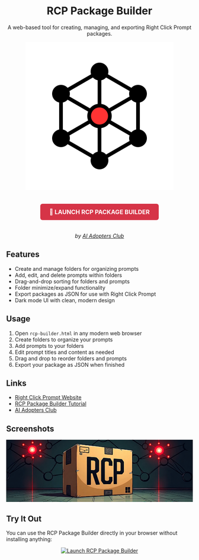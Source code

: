 <div align="center">

# RCP Package Builder

A web-based tool for creating, managing, and exporting Right Click Prompt packages.

[![RCP Logo](network-diagram%20(2).svg)](https://kbanc85.github.io/rcp-package-builder/)

<a href="https://kbanc85.github.io/rcp-package-builder/" style="display: inline-block; background-color: #D63447; color: white; padding: 12px 24px; text-decoration: none; border-radius: 6px; font-weight: bold; font-size: 16px; margin: 20px 0;">
  🚀 LAUNCH RCP PACKAGE BUILDER
</a>

*by [AI Adopters Club](https://aiadopters.substack.com)*

</div>

## Features

- Create and manage folders for organizing prompts
- Add, edit, and delete prompts within folders
- Drag-and-drop sorting for folders and prompts
- Folder minimize/expand functionality
- Export packages as JSON for use with Right Click Prompt
- Dark mode UI with clean, modern design

## Usage

1. Open `rcp-builder.html` in any modern web browser
2. Create folders to organize your prompts
3. Add prompts to your folders
4. Edit prompt titles and content as needed
5. Drag and drop to reorder folders and prompts
6. Export your package as JSON when finished

## Links

- [Right Click Prompt Website](https://rightclickprompt.com/)
- [RCP Package Builder Tutorial](https://youtu.be/2lXpC4Q142E)
- [AI Adopters Club](https://aiadopters.substack.com)

## Screenshots

<div align="center">
  <img src="03002.png" alt="RCP Package Builder Screenshot" width="800"/>
</div>

## Try It Out

You can use the RCP Package Builder directly in your browser without installing anything:

<div align="center">
  <a href="https://kbanc85.github.io/rcp-package-builder/">
    <img src="https://img.shields.io/badge/LAUNCH-RCP%20PACKAGE%20BUILDER-D63447?style=for-the-badge&logo=github" alt="Launch RCP Package Builder" />
  </a>
</div>
